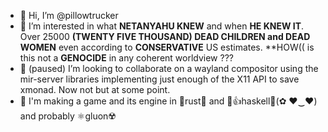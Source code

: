 - 👋 Hi, I’m @pillowtrucker
- 👀 I’m interested in what **NETANYAHU KNEW** and when **HE KNEW IT**. Over 25000 **(TWENTY FIVE THOUSAND) DEAD CHILDREN and DEAD WOMEN** even according to **CONSERVATIVE** US estimates. **HOW(( is this not a **GENOCIDE** in any coherent worldview ???
- 💞️ (paused) I’m looking to collaborate on a wayland compositor using the mir-server libraries implementing just enough of the X11 API to save xmonad. Now not but at some point.
- 🚽 I'm making a game and its engine in 💩rust💩 and 🔬👍haskell🥰(✿ ♥‿♥) and probably ⚛️gluon☢️

<!---
pillowtrucker/pillowtrucker is a ✨ special ✨ repository because its `README.md` (this file) appears on your GitHub profile.
You can click the Preview link to take a look at your changes.
--->
